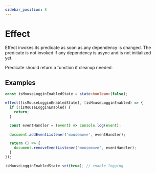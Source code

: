 ```yaml
---
sidebar_position: 8
---
```


# Effect

Effect invokes its predicate as soon as any dependency is changed. The predicate is not invoked if any dependency is async and is not initialized yet.

Predicate should return a function if cleanup needed.

## Examples

```ts title="Effect controlled by a state"
const isMouseLogginEnabledState = state<boolean>(false);

effect([isMouseLogginEnabledState], (isMouseLogginEnabled) => {
  if (!isMouseLogginEnabled) {
    return;
  }

  const eventHandler = (event) => console.log(event);
  
  document.addEventListener('mousemove', eventHandler);

  return () => {
    document.removeEventListener('mousemove', eventHandler);
  }
});

isMouseLogginEnabledState.set(true); // enable logging
```

